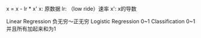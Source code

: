 x = x - lr * x'
x: 原数据
lr: （low ride）速率
x': x的导数

Linear Regression       负无穷～正无穷
Logistic Regression     0~1
Classification          0~1并且所有加起来和为1
